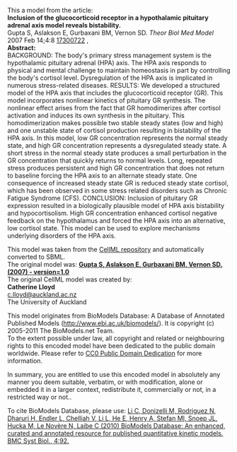 

This a model from the article:  
**Inclusion of the glucocorticoid receptor in a hypothalamic pituitary adrenal axis model reveals bistability.**   
Gupta S, Aslakson E, Gurbaxani BM, Vernon SD. _Theor Biol Med Model_ 2007 Feb
14;4:8 [17300722](http://www.ncbi.nlm.nih.gov/pubmed/17300722) ,  
**Abstract:**   
BACKGROUND: The body's primary stress management system is the hypothalamic
pituitary adrenal (HPA) axis. The HPA axis responds to physical and mental
challenge to maintain homeostasis in part by controlling the body's cortisol
level. Dysregulation of the HPA axis is implicated in numerous stress-related
diseases. RESULTS: We developed a structured model of the HPA axis that
includes the glucocorticoid receptor (GR). This model incorporates nonlinear
kinetics of pituitary GR synthesis. The nonlinear effect arises from the fact
that GR homodimerizes after cortisol activation and induces its own synthesis
in the pituitary. This homodimerization makes possible two stable steady
states (low and high) and one unstable state of cortisol production resulting
in bistability of the HPA axis. In this model, low GR concentration represents
the normal steady state, and high GR concentration represents a dysregulated
steady state. A short stress in the normal steady state produces a small
perturbation in the GR concentration that quickly returns to normal levels.
Long, repeated stress produces persistent and high GR concentration that does
not return to baseline forcing the HPA axis to an alternate steady state. One
consequence of increased steady state GR is reduced steady state cortisol,
which has been observed in some stress related disorders such as Chronic
Fatigue Syndrome (CFS). CONCLUSION: Inclusion of pituitary GR expression
resulted in a biologically plausible model of HPA axis bistability and
hypocortisolism. High GR concentration enhanced cortisol negative feedback on
the hypothalamus and forced the HPA axis into an alternative, low cortisol
state. This model can be used to explore mechanisms underlying disorders of
the HPA axis.

This model was taken from the [CellML
repository](http://www.cellml.org/models) and automatically converted to SBML.  
The original model was: [ **Gupta S, Aslakson E, Gurbaxani BM, Vernon SD.
(2007) - version=1.0**
](http://models.cellml.org/exposure/439daf2bc3bfca6893349b820c5d85d3)  
The original CellML model was created by:  
**Catherine Lloyd**   
c.lloyd@auckland.ac.nz  
The University of Auckland  

This model originates from BioModels Database: A Database of Annotated
Published Models (http://www.ebi.ac.uk/biomodels/). It is copyright (c)
2005-2011 The BioModels.net Team.  
To the extent possible under law, all copyright and related or neighbouring
rights to this encoded model have been dedicated to the public domain
worldwide. Please refer to [CC0 Public Domain
Dedication](http://creativecommons.org/publicdomain/zero/1.0/) for more
information.

In summary, you are entitled to use this encoded model in absolutely any
manner you deem suitable, verbatim, or with modification, alone or embedded it
in a larger context, redistribute it, commercially or not, in a restricted way
or not..  
  
To cite BioModels Database, please use: [Li C, Donizelli M, Rodriguez N,
Dharuri H, Endler L, Chelliah V, Li L, He E, Henry A, Stefan MI, Snoep JL,
Hucka M, Le Novère N, Laibe C (2010) BioModels Database: An enhanced, curated
and annotated resource for published quantitative kinetic models. BMC Syst
Biol., 4:92.](http://www.ncbi.nlm.nih.gov/pubmed/20587024)

